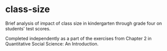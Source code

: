 # class-size
Brief analysis of impact of class size in kindergarten through grade four on students' test scores.

Completed independently as a part of the exercises from Chapter 2 in Quantitative Social Science: An Introduction.
